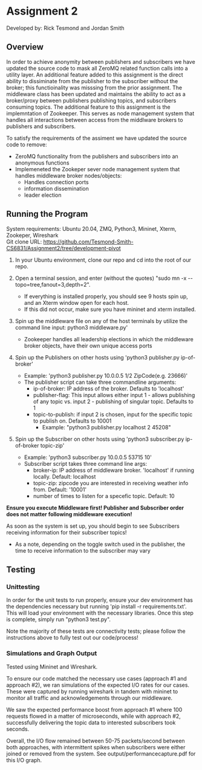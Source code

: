# Assignment 2
Developed by: Rick Tesmond and Jordan Smith

## Overview
In order to achieve anonymity between publishers and subscribers we have updated the source code to mask all ZeroMQ related function calls into a utility layer. An additional feature added to this assignment is the direct ability to dissiminate from the publisher to the subscriber without the broker; this functioinality was misssing from the prior assignment. The middleware class has been updated and maintains the ability to act as a broker/proxy between publishers publishing topics, and subscribers consuming topics. The additional feature to this assignment is the implemntation of Zookeeper. This serves as node management system that handles all interactions between access from the middlware brokers to publishers and subscribers. 

To satisfy the requirements of the assiment we have updated the source code to remove:
- ZeroMQ functionality from the publishers and subscribers into an anonymous functions
- Implemeneted the Zookeper sever node management system that handles middleware broker nodes/objects: 
   * Handles connection ports
   * information dissemination
   * leader election

## Running the Program
System requirements: Ubuntu 20.04, ZMQ, Python3, Mininet, Xterm, Zookeper, Wireshark \
Git clone URL: https://github.com/Tesmond-Smith-CS6831/Assignment2/tree/development-pivot

1. In your Ubuntu environment, clone our repo and cd into the root of our repo.

2. Open a terminal session, and enter (without the quotes) "sudo mn -x --topo=tree,fanout=3,depth=2".
   * If everything is installed properly, you should see 9 hosts spin up, and an Xterm window open for each host.
    * If this did not occur, make sure you have mininet and xterm installed.
    
3. Spin up the middleware file on any of the host terminals by utilize the command line input: python3 middleware.py'
    * Zookeeper handles all leadership elections in which the middleware broker objects, have their own unique access ports 
    
4. Spin up the Publishers on other hosts using 'python3 publisher.py ip-of-broker'
   * Example: 'python3 publisher.py 10.0.0.5 1/2 ZipCode(e.g. 23666)'
   * The publisher script can take three commandline arguments: 
      * ip-of-broker: IP address of the broker. Defaults to 'localhost'
      * publisher-flag: This input allows either input 1 - allows publishing of any topic vs. input 2 - publishing of singular topic. Defaults to 1
      * topic-to-publish: if input 2 is chosen, input for the specific topic to publish on. Defaults to 10001
          * Example: "python3 publisher.py localhost 2 45208"
    
5. Spin up the Subscriber on other hosts using 'python3 subscriber.py ip-of-broker topic-zip'
   * Example: 'python3 subscriber.py 10.0.0.5 53715 10' 
   * Subscriber script takes three command line args:
     * broker-ip: IP address of middleware broker. 'localhost' if running locally. Default: localhost
     * topic-zip: zipcode you are interested in receiving weather info from. Default: '10001'
     * number of times to listen for a specefic topic. Default: 10
    
**Ensure you execute Middleware first! Publisher and Subscriber order does not matter following middleware execution!**
    
As soon as the system is set up, you should begin to see Subscribers receiving information for their subscriber topics!
 * As a note, depending on the toggle switch used in the publisher, the time to receive information to the subscriber may vary

## Testing
### Unittesting
In order for the unit tests to run properly, ensure your dev environment has the dependencies necessary but running 'pip install -r requirements.txt'. This will load your environment with the necessary libraries.
Once this step is complete, simply run "python3 test.py".

Note the majority of these tests are connectivity tests; please follow the instructions above to fully test out our code/process!

### Simulations and Graph Output
Tested using Mininet and Wireshark.

To ensure our code matched the necessary use cases (approach #1 and approach #2), we ran simulations of the expected I/O rates for our cases. These were captured by running wireshark in tandem with mininet to monitor all traffic and acknowledgements through our middleware.

We saw the expected performance boost from approach #1 where 100 requests flowed in a matter of microseconds, while with approach #2, successfully delivering the topic data to interested subscribers took seconds.

Overall, the I/O flow remained between 50-75 packets/second between both approaches, with intermittent spikes when subscribers were either joined or removed from the system. See output/performancecapture.pdf for this I/O graph.



